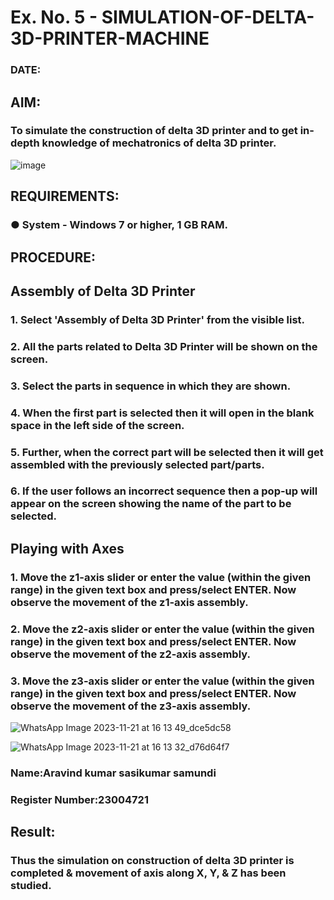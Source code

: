 # Ex. No. 5 - SIMULATION-OF-DELTA-3D-PRINTER-MACHINE

### DATE: 
## AIM:
### To simulate the construction of delta 3D printer and to get in-depth knowledge of mechatronics of delta 3D printer.

![image](https://github.com/Sellakumar1987/Ex.-No.-5---SIMULATION-OF-DELTA-3D-PRINTER-MACHINE/assets/113594316/c784471e-098f-456d-9c1b-e9f0ce56cc9b)

## REQUIREMENTS:
### ●	System - Windows 7 or higher, 1 GB RAM.

## PROCEDURE:

## Assembly of Delta 3D Printer
### 1.	Select 'Assembly of Delta 3D Printer' from the visible list.
### 2.	All the parts related to Delta 3D Printer will be shown on the screen.
### 3.	Select the parts in sequence in which they are shown.
### 4.	When the first part is selected then it will open in the blank space in the left side of the screen.
### 5.	Further, when the correct part will be selected then it will get assembled with the previously selected part/parts.
### 6.	If the user follows an incorrect sequence then a pop-up will appear on the screen showing the name of the part to be selected.

## Playing with Axes
### 1.	Move the z1-axis slider or enter the value (within the given range) in the given text box and press/select ENTER. Now observe the movement of the z1-axis assembly.
### 2.	Move the z2-axis slider or enter the value (within the given range) in the given text box and press/select ENTER. Now observe the movement of the z2-axis assembly.
### 3.	Move the z3-axis slider or enter the value (within the given range) in the given text box and press/select ENTER. Now observe the movement of the z3-axis assembly.


![WhatsApp Image 2023-11-21 at 16 13 49_dce5dc58](https://github.com/aravindkumar23004721/Ex.-No.-5---SIMULATION-OF-DELTA-3D-PRINTER-MACHINE/assets/148962674/90603210-6f5e-4553-bc72-967709a50961)

![WhatsApp Image 2023-11-21 at 16 13 32_d76d64f7](https://github.com/aravindkumar23004721/Ex.-No.-5---SIMULATION-OF-DELTA-3D-PRINTER-MACHINE/assets/148962674/b405460e-409b-4001-bb5a-743b7684c848)


### Name:Aravind kumar sasikumar samundi
### Register Number:23004721

## Result: 
### Thus the simulation on construction of delta 3D printer is completed & movement of axis along X, Y, & Z has been studied.
